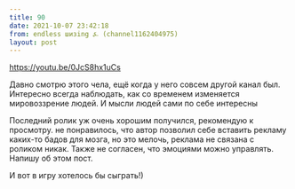 ```yaml
---
title: 90
date: 2021-10-07 23:42:18
from: endless шизing ⍼ (channel1162404975)
layout: post
---
```


<https://youtu.be/0JcS8hx1uCs>

Давно смотрю этого чела, ещё когда у него совсем другой канал был. Интересно всегда наблюдать, как со временем изменяется мировоззрение людей. И мысли людей сами по себе интересны

Последний ролик уж очень хорошим получился, рекомендую к просмотру. не понравилось, что автор позволил себе вставить рекламу каких-то бадов для мозга, но это мелочь, реклама не связана с роликом никак.
Также не согласен, что эмоциями можно управлять. Напишу об этом пост.

И вот в игру хотелось бы сыграть!)
